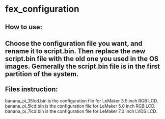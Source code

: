fex_configuration
=================

How to use:
-----------------
Choose the configuration file you want, and rename it to script.bin. Then replace the new script.bin file with the old one you used in the OS images. Gernerally the script.bin file is in the first partition of the system.  
<br />
Files instruction:
------------------
banana_pi_35lcd.bin is the configuration file for LeMaker 3.5 inch RGB LCD. <br />
banana_pi_5lcd.bin is the configuration file for LeMaker 5.0 inch RGB LCD. <br />
banana_pi_7lcd.bin is the configuration file for LeMaker 7.0 inch LVDS LCD. <br />
<br />

